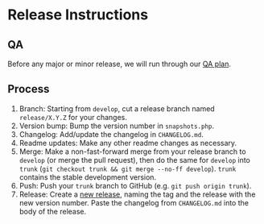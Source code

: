 # Release Instructions

## QA

Before any major or minor release, we will run through our [QA plan](https://docs.google.com/spreadsheets/d/1G5mcwtBUhEGAWbPlHD1jrjsEzwndZs7RymoTAKoZr_s/edit#gid=0).

## Process

1. Branch: Starting from `develop`, cut a release branch named `release/X.Y.Z` for your changes.
1. Version bump: Bump the version number in `snapshots.php`.
1. Changelog: Add/update the changelog in `CHANGELOG.md`.
1. Readme updates: Make any other readme changes as necessary.
1. Merge: Make a non-fast-forward merge from your release branch to `develop` (or merge the pull request), then do the same for `develop` into `trunk` (`git checkout trunk && git merge --no-ff develop`). `trunk` contains the stable development version.
1. Push: Push your `trunk` branch to GitHub (e.g. `git push origin trunk`).
1. Release: Create a [new release](https://github.com/10up/snapshots/releases/new), naming the tag and the release with the new version number.  Paste the changelog from `CHANGELOG.md` into the body of the release.